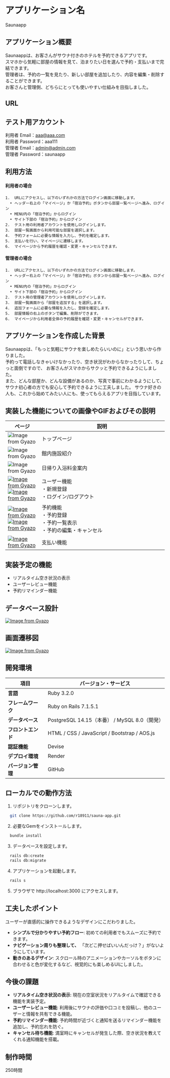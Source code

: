 # アプリケーション名
Saunaapp

## アプリケーション概要
Saunaappは、お客さんがサウナ付きのホテルを予約できるアプリです。
<br>スマホから気軽に部屋の情報を見て、泊まりたい日を選んで予約・支払いまで完結できます。
<br>管理者は、予約の一覧を見たり、新しい部屋を追加したり、内容を編集・削除することができます。
<br>お客さんと管理側、どちらにとっても使いやすい仕組みを目指しました。

## URL


## テスト用アカウント
利用者 Email：aaa@aaa.com
<br>利用者 Password：aaa111
<br>管理者 Email：admin@admin.com
<br>管理者 Password：saunaapp

## 利用方法
#### 利用者の場合<br>
	1.	URLにアクセスし、以下のいずれかの方法でログイン画面に移動します。
	  •	ヘッダー右上の「マイページ」か「宿泊予約」ボタンから部屋一覧ページへ進み、ログイン
	  •	MENU内の「宿泊予約」からログイン
	  •	サイト下部の「宿泊予約」からログイン
	2.	テスト用の利用者アカウントを使用しログインします。
	3.	部屋一覧画面から利用可能な部屋を選択します。
	4.	予約フォームに必要な情報を入力し、予約を確定します。
	5.	支払いを行い、マイページに遷移します。
	6.	マイページから予約履歴を確認・変更・キャンセルできます。

#### 管理者の場合<br>
	1.	URLにアクセスし、以下のいずれかの方法でログイン画面に移動します。
	  •	ヘッダー右上の「マイページ」か「宿泊予約」ボタンから部屋一覧ページへ進み、ログイン
	  •	MENU内の「宿泊予約」からログイン
	  •	サイト下部の「宿泊予約」からログイン
	2.	テスト用の管理者アカウントを使用しログインします。
	3.	部屋一覧画面から「部屋を追加する」を選択します。
	4.	追加フォームに必要な情報を入力し、登録を確定します。
	5.	部屋情報の右上のボタンで編集、削除ができます。
	6.	マイページから利用者全体の予約履歴を確認・変更・キャンセルができます。

## アプリケーションを作成した背景
Saunaappは、「もっと気軽にサウナを楽しめたらいいのに」という思いから作りました。
<br>予約って電話しなきゃいけなかったり、空き状況がわからなかったりして、ちょっと面倒ですので、
お客さんがスマホからサクッと予約できるようにしました。
<br>また、どんな部屋か、どんな設備があるのか、写真で事前にわかるようにして、
サウナ初心者の方でも安心して予約できるように工夫しました。
サウナ好きの人も、これから始めてみたい人にも、使ってもらえるアプリを目指しています。

## 実装した機能についての画像やGIFおよびその説明
|ページ|説明|
|---|------------------|
|![Image from Gyazo](https://zizi.ly/397a63)|トップページ　　　　　　　　　　　　　　　　　　　　　　|
|![Image from Gyazo](https://github.com/r18911/sauna-app/blob/main/d71485f4c6c8a51ccb7f69e3d8a5b572.gif?raw=true)|館内施設紹介|
|![Image from Gyazo](https://github.com/r18911/sauna-app/blob/main/89f2005eee53cb27cd074d104b034ac1.gif?raw=true)|日帰り入浴料金案内|
|[![Image from Gyazo](https://i.gyazo.com/761760ca14f347abedd4877ffeea1c9a.gif)](https://gyazo.com/761760ca14f347abedd4877ffeea1c9a)[![Image from Gyazo](https://i.gyazo.com/3cb7814063e51dda644d8f4d0518479a.gif)](https://gyazo.com/3cb7814063e51dda644d8f4d0518479a)|ユーザー機能<br>・新規登録<br>・ログイン/ログアウト|
|[![Image from Gyazo](https://i.gyazo.com/2ff85349656ff8592dd73f045a0e1950.gif)](https://gyazo.com/2ff85349656ff8592dd73f045a0e1950)[![Image from Gyazo](https://i.gyazo.com/5be501aed9ab859666d6afb216772344.gif)](https://gyazo.com/5be501aed9ab859666d6afb216772344)|予約機能<br>・予約登録<br>・予約一覧表示<br>・予約の編集・キャンセル|
|[![Image from Gyazo](https://i.gyazo.com/d260100244d228aae79b4586894e14d4.gif)](https://gyazo.com/d260100244d228aae79b4586894e14d4)|支払い機能|

## 実装予定の機能
- リアルタイム空き状況の表示
- ユーザーレビュー機能
- 予約リマインダー機能

## データベース設計
[![Image from Gyazo](https://i.gyazo.com/31e282ea3873331f3cfb120bb8009910.png)](https://gyazo.com/31e282ea3873331f3cfb120bb8009910)


## 画面遷移図
[![Image from Gyazo](https://i.gyazo.com/01b243a14aae5172e991ca4c19e7f632.png)](https://gyazo.com/01b243a14aae5172e991ca4c19e7f632)


## 開発環境
| 項目               | バージョン・サービス |
|------------------|-----------------|
| **言語**        | Ruby 3.2.0 |
| **フレームワーク** | Ruby on Rails 7.1.5.1 |
| **データベース**  | PostgreSQL 14.15（本番） / MySQL 8.0（開発） |
| **フロントエンド** | HTML / CSS / JavaScript / Bootstrap / AOS.js |
| **認証機能**    | Devise |
| **デプロイ環境** | Render |
| **バージョン管理** | GitHub |

## ローカルでの動作方法

1. リポジトリをクローンします。
```bash
  git clone https://github.com/r18911/sauna-app.git
```

2. 必要なGemをインストールします。
```bash
  bundle install
```

3. データベースを設定します。
```bash
  rails db:create
  rails db:migrate
```

4. アプリケーションを起動します。
```bash
  rails s
```

5. ブラウザで http://localhost:3000 にアクセスします。


## 工夫したポイント
ユーザーが直感的に操作できるようなデザインにこだわりました。
- **シンプルで分かりやすい予約フロー**: 初めての利用者でもスムーズに予約できます。
- **ナビゲーション周りも整理して、** 「次どこ押せばいいんだっけ？」がないようにしています。
- **動きのあるデザイン**: スクロール時のアニメーションやカーソルをボタンに合わせると色が変化するなど、視覚的にも楽しめるUIにしました。

## 今後の課題
- **リアルタイム空き状況の表示**: 現在の空室状況をリアルタイムで確認できる機能を実装予定。
- **ユーザーレビュー機能**: 利用後にサウナの評価や口コミを投稿し、他のユーザーと情報を共有できる機能。
- **予約リマインダー機能**: 予約時間が近づくと通知を送るリマインダー機能を追加し、予約忘れを防ぐ。
- **キャンセル待ち機能**: 満室時にキャンセルが発生した際、空き状況を教えてくれる通知機能を搭載。

## 制作時間
250時間

